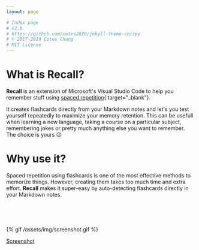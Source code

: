 ```yaml
---
layout: page

# Index page
# v2.0
# https://github.com/cotes2020/jekyll-theme-chirpy
# © 2017-2019 Cotes Chung
# MIT License
---
```


# What is Recall?

**Recall** is an extension of Microsoft's Visual Studio Code to help you remember stuff using [spaced repetition](https://en.wikipedia.org/wiki/Spaced_repetition){:target="_blank"}.

It creates flashcards directly from your Markdown notes and let's you test yourself repeatedly to maximize your memory retention. This can be usefull when learning a new language, taking a course on a particular subject, remembering jokes or pretty much anything else you want to remember. The choice is yours 😉

# Why use it?

Spaced repetition using flashcards is one of the most effective methods to memorize things. However, creating them takes too much time and extra effort.
**Recall** makes it super-easy by auto-detecting flashcards directly in your Markdown notes.

<p>&nbsp;</p>
<p>&nbsp;</p>

{% gif /assets/img/screenshot.gif %}

[Screenshot](/assets/img/screenshot.gif)

<!--iframe width="800" height="455" src="https://www.youtube.com/embed/dGYiBN_CKMw" frameborder="0" allowfullscreen></iframe-->